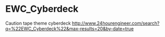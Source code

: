 # EWC_Cyberdeck
Caution tape theme cyberdeck
http://www.24hourengineer.com/search?q=%22EWC_Cyberdeck%22&max-results=20&by-date=true
